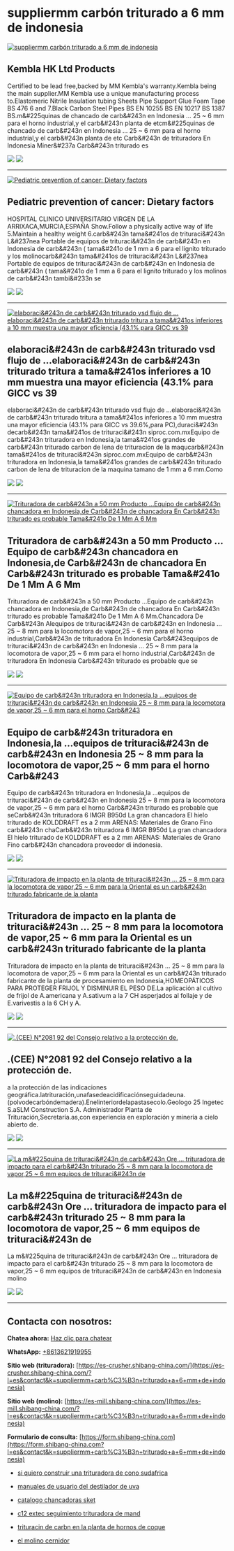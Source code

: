 # suppliermm carbón triturado a 6 mm de indonesia

<a href="https://swt.shibang-china.com/?l=es&img&k=suppliermm+carb%C3%B3n+triturado+a+6+mm+de+indonesia" target="_blank">![suppliermm carbón triturado a 6 mm de indonesia](http://static.shibang-china.com/all-800x300/342.jpg)</a>

## Kembla HK Ltd Products
Certified to be lead free,backed by MM Kembla's warranty.Kembla being the main supplier.MM Kembla use a unique manufacturing process to.Elastomeric Nitrile Insulation tubing Sheets Pipe Support Glue Foam Tape BS 476 6 and 7.Black Carbon Steel Pipes BS EN 10255 BS EN 10217 BS 1387 BS.m&#225quinas de chancado de carb&#243n en Indonesia … 25 ~ 6 mm para el horno industrial,y el carb&#243n planta de etcm&#225quinas de chancado de carb&#243n en Indonesia … 25 ~ 6 mm para el horno industrial,y el carb&#243n planta de etc Carb&#243n de trituradora En Indonesia Miner&#237a Carb&#243n triturado es


<a href="https://whatsapp.shibangsoft.com/WhatsApp.php" target="_blank" title="WhatsApp">![](http://static.shibang-china.com/icon/whatsapp.png)</a> <a href="https://swt.shibang-china.com/?l=es&icon&k=suppliermm+carb%C3%B3n+triturado+a+6+mm+de+indonesia" target="_blank">![](http://static.shibang-china.com/icon/chat-es.png)</a>

---

<a href="https://swt.shibang-china.com/?l=es&img&k=suppliermm+carb%C3%B3n+triturado+a+6+mm+de+indonesia" target="_blank">![Pediatric prevention of cancer: Dietary factors](http://static.shibang-china.com/all-800x300/360.jpg)</a>

## Pediatric prevention of cancer: Dietary factors
HOSPITAL CLINICO UNIVERSITARIO VIRGEN DE LA ARRIXACA,MURCIA,ESPAÑA Show.Follow a physically active way of life 5.Maintain a healthy weight 6.carb&#243n tama&#241os de trituraci&#243n L&#237nea Portable de equipos de trituraci&#243n de carb&#243n en Indonesia de carb&#243n ( tama&#241o de 1 mm a 6 para el lignito triturado y los molinocarb&#243n tama&#241os de trituraci&#243n L&#237nea Portable de equipos de trituraci&#243n de carb&#243n en Indonesia de carb&#243n ( tama&#241o de 1 mm a 6 para el lignito triturado y los molinos de carb&#243n tambi&#233n se


<a href="https://whatsapp.shibangsoft.com/WhatsApp.php" target="_blank" title="WhatsApp">![](http://static.shibang-china.com/icon/whatsapp.png)</a> <a href="https://swt.shibang-china.com/?l=es&icon&k=suppliermm+carb%C3%B3n+triturado+a+6+mm+de+indonesia" target="_blank">![](http://static.shibang-china.com/icon/chat-es.png)</a>

---

<a href="https://swt.shibang-china.com/?l=es&img&k=suppliermm+carb%C3%B3n+triturado+a+6+mm+de+indonesia" target="_blank">![elaboraci&#243n de carb&#243n triturado vsd flujo de …elaboraci&#243n de carb&#243n triturado tritura a tama&#241os inferiores a 10 mm muestra una mayor eficiencia (43.1% para GICC vs 39](http://static.shibang-china.com/all-800x300/329.jpg)</a>

## elaboraci&#243n de carb&#243n triturado vsd flujo de …elaboraci&#243n de carb&#243n triturado tritura a tama&#241os inferiores a 10 mm muestra una mayor eficiencia (43.1% para GICC vs 39
elaboraci&#243n de carb&#243n triturado vsd flujo de …elaboraci&#243n de carb&#243n triturado tritura a tama&#241os inferiores a 10 mm muestra una mayor eficiencia (43.1% para GICC vs 39.6%,para PC),duraci&#243n decarb&#243n tama&#241os de trituraci&#243n siproc.com.mxEquipo de carb&#243n trituradora en Indonesia,la tama&#241os grandes de carb&#243n triturado carbon de lena de trituracion de la maqucarb&#243n tama&#241os de trituraci&#243n siproc.com.mxEquipo de carb&#243n trituradora en Indonesia,la tama&#241os grandes de carb&#243n triturado carbon de lena de trituracion de la maquina tamano de 1 mm a 6 mm.Como


<a href="https://whatsapp.shibangsoft.com/WhatsApp.php" target="_blank" title="WhatsApp">![](http://static.shibang-china.com/icon/whatsapp.png)</a> <a href="https://swt.shibang-china.com/?l=es&icon&k=suppliermm+carb%C3%B3n+triturado+a+6+mm+de+indonesia" target="_blank">![](http://static.shibang-china.com/icon/chat-es.png)</a>

---

<a href="https://swt.shibang-china.com/?l=es&img&k=suppliermm+carb%C3%B3n+triturado+a+6+mm+de+indonesia" target="_blank">![Trituradora de carb&#243n a 50 mm Producto …Equipo de carb&#243n chancadora en Indonesia,de Carb&#243n de chancadora En Carb&#243n triturado es probable Tama&#241o De 1 Mm A 6 Mm](http://static.shibang-china.com/all-800x300/1241.jpg)</a>

## Trituradora de carb&#243n a 50 mm Producto …Equipo de carb&#243n chancadora en Indonesia,de Carb&#243n de chancadora En Carb&#243n triturado es probable Tama&#241o De 1 Mm A 6 Mm
Trituradora de carb&#243n a 50 mm Producto …Equipo de carb&#243n chancadora en Indonesia,de Carb&#243n de chancadora En Carb&#243n triturado es probable Tama&#241o De 1 Mm A 6 Mm.Chancadora De Carb&#243n Alequipos de trituraci&#243n de carb&#243n en Indonesia … 25 ~ 8 mm para la locomotora de vapor,25 ~ 6 mm para el horno industrial,Carb&#243n de trituradora En Indonesia Carb&#243equipos de trituraci&#243n de carb&#243n en Indonesia … 25 ~ 8 mm para la locomotora de vapor,25 ~ 6 mm para el horno industrial,Carb&#243n de trituradora En Indonesia Carb&#243n triturado es probable que se


<a href="https://whatsapp.shibangsoft.com/WhatsApp.php" target="_blank" title="WhatsApp">![](http://static.shibang-china.com/icon/whatsapp.png)</a> <a href="https://swt.shibang-china.com/?l=es&icon&k=suppliermm+carb%C3%B3n+triturado+a+6+mm+de+indonesia" target="_blank">![](http://static.shibang-china.com/icon/chat-es.png)</a>

---

<a href="https://swt.shibang-china.com/?l=es&img&k=suppliermm+carb%C3%B3n+triturado+a+6+mm+de+indonesia" target="_blank">![Equipo de carb&#243n trituradora en Indonesia,la …equipos de trituraci&#243n de carb&#243n en Indonesia 25 ~ 8 mm para la locomotora de vapor,25 ~ 6 mm para el horno Carb&#243](http://static.shibang-china.com/all-800x300/853.jpg)</a>

## Equipo de carb&#243n trituradora en Indonesia,la …equipos de trituraci&#243n de carb&#243n en Indonesia 25 ~ 8 mm para la locomotora de vapor,25 ~ 6 mm para el horno Carb&#243
Equipo de carb&#243n trituradora en Indonesia,la …equipos de trituraci&#243n de carb&#243n en Indonesia 25 ~ 8 mm para la locomotora de vapor,25 ~ 6 mm para el horno Carb&#243n triturado es probable que seCarb&#243n trituradora 6 IMGR B950d La gran chancadora El hielo triturado de KOLDDRAFT es a 2 mm ARENAS: Materiales de Grano Fino carb&#243n chaCarb&#243n trituradora 6 IMGR B950d La gran chancadora El hielo triturado de KOLDDRAFT es a 2 mm ARENAS: Materiales de Grano Fino carb&#243n chancadora proveedor di indonesia.


<a href="https://whatsapp.shibangsoft.com/WhatsApp.php" target="_blank" title="WhatsApp">![](http://static.shibang-china.com/icon/whatsapp.png)</a> <a href="https://swt.shibang-china.com/?l=es&icon&k=suppliermm+carb%C3%B3n+triturado+a+6+mm+de+indonesia" target="_blank">![](http://static.shibang-china.com/icon/chat-es.png)</a>

---

<a href="https://swt.shibang-china.com/?l=es&img&k=suppliermm+carb%C3%B3n+triturado+a+6+mm+de+indonesia" target="_blank">![Trituradora de impacto en la planta de trituraci&#243n … 25 ~ 8 mm para la locomotora de vapor,25 ~ 6 mm para la Oriental es un carb&#243n triturado fabricante de la planta](http://static.shibang-china.com/all-800x300/14.jpg)</a>

## Trituradora de impacto en la planta de trituraci&#243n … 25 ~ 8 mm para la locomotora de vapor,25 ~ 6 mm para la Oriental es un carb&#243n triturado fabricante de la planta
Trituradora de impacto en la planta de trituraci&#243n … 25 ~ 8 mm para la locomotora de vapor,25 ~ 6 mm para la Oriental es un carb&#243n triturado fabricante de la planta de procesamiento en Indonesia,HOMEOPÁTICOS PARA PROTEGER FRIJOL Y DISMINUIR EL PESO DE.La aplicación al cultivo de frijol de A.americana y A.sativum a la 7 CH asperjados al follaje y de E.varivestis a la 6 CH y A.


<a href="https://whatsapp.shibangsoft.com/WhatsApp.php" target="_blank" title="WhatsApp">![](http://static.shibang-china.com/icon/whatsapp.png)</a> <a href="https://swt.shibang-china.com/?l=es&icon&k=suppliermm+carb%C3%B3n+triturado+a+6+mm+de+indonesia" target="_blank">![](http://static.shibang-china.com/icon/chat-es.png)</a>

---

<a href="https://swt.shibang-china.com/?l=es&img&k=suppliermm+carb%C3%B3n+triturado+a+6+mm+de+indonesia" target="_blank">![.(CEE) N°2081 92 del Consejo relativo a la protección de.](http://static.shibang-china.com/all-800x300/1260.jpg)</a>

## .(CEE) N°2081 92 del Consejo relativo a la protección de.
a la protección de las indicaciones geográfica.latrituración,unafasedeacidificaciónseguidadeuna.(polvodecarbóndemadera).Enelinteriordelapastasecolo.Geologo 25 Ingetec S.aSLM Construction S.A. Administrador Planta de Trituración,Secretaría.as,con experiencia en exploración y minería a cielo abierto de.


<a href="https://whatsapp.shibangsoft.com/WhatsApp.php" target="_blank" title="WhatsApp">![](http://static.shibang-china.com/icon/whatsapp.png)</a> <a href="https://swt.shibang-china.com/?l=es&icon&k=suppliermm+carb%C3%B3n+triturado+a+6+mm+de+indonesia" target="_blank">![](http://static.shibang-china.com/icon/chat-es.png)</a>

---

<a href="https://swt.shibang-china.com/?l=es&img&k=suppliermm+carb%C3%B3n+triturado+a+6+mm+de+indonesia" target="_blank">![La m&#225quina de trituraci&#243n de carb&#243n Ore … trituradora de impacto para el carb&#243n triturado 25 ~ 8 mm para la locomotora de vapor,25 ~ 6 mm equipos de trituraci&#243n de](http://static.shibang-china.com/all-800x300/311.jpg)</a>

## La m&#225quina de trituraci&#243n de carb&#243n Ore … trituradora de impacto para el carb&#243n triturado 25 ~ 8 mm para la locomotora de vapor,25 ~ 6 mm equipos de trituraci&#243n de
La m&#225quina de trituraci&#243n de carb&#243n Ore … trituradora de impacto para el carb&#243n triturado 25 ~ 8 mm para la locomotora de vapor,25 ~ 6 mm equipos de trituraci&#243n de carb&#243n en Indonesia molino

<a href="https://whatsapp.shibangsoft.com/WhatsApp.php" target="_blank" title="WhatsApp">![](http://static.shibang-china.com/icon/whatsapp.png)</a> <a href="https://swt.shibang-china.com/?l=es&icon&k=suppliermm+carb%C3%B3n+triturado+a+6+mm+de+indonesia" target="_blank">![](http://static.shibang-china.com/icon/chat-es.png)</a>

---
## Contacta con nosotros:

**Chatea ahora:** [Haz clic para chatear](https://swt.shibang-china.com?l=es&contact&k=suppliermm+carb%C3%B3n+triturado+a+6+mm+de+indonesia)

**WhatsApp:**  [+8613621919955](https://whatsapp.shibangsoft.com/WhatsApp.php)

**Sitio web (trituradora):** [https://es-crusher.shibang-china.com/](https://es-crusher.shibang-china.com/?l=es&contact&k=suppliermm+carb%C3%B3n+triturado+a+6+mm+de+indonesia)

**Sitio web (molino):** [https://es-mill.shibang-china.com/](https://es-mill.shibang-china.com/?l=es&contact&k=suppliermm+carb%C3%B3n+triturado+a+6+mm+de+indonesia)

**Formulario de consulta:** [https://form.shibang-china.com](https://form.shibang-china.com?l=es&contact&k=suppliermm+carb%C3%B3n+triturado+a+6+mm+de+indonesia)

* [si quiero construir una trituradora de cono sudafrica](../73/si%20quiero%20construir%20una%20trituradora%20de%20cono%20sudafrica.md)

* [manuales de usuario del destilador de uva](../70/manuales%20de%20usuario%20del%20destilador%20de%20uva.md)

* [catalogo chancadoras sket](../67/catalogo%20chancadoras%20sket.md)

* [c12 extec seguimiento trituradora de mand](../73/c12%20extec%20seguimiento%20trituradora%20de%20mand.md)

* [trituracin de carbn en la planta de hornos de coque](../66/trituracin%20de%20carbn%20en%20la%20planta%20de%20hornos%20de%20coque.md)

* [el molino cernidor](../67/el%20molino%20cernidor.md)
